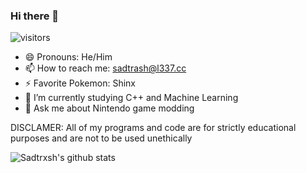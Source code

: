 ### Hi there 👋
![visitors](https://visitor-badge.glitch.me/badge?page_id=Sadtrxsh.visitor-badge)

- 😄 Pronouns: He/Him
- 📫 How to reach me: sadtrash@l337.cc
- ⚡ Favorite Pokemon: Shinx
- 🌱 I’m currently studying C++ and Machine Learning
- 💬 Ask me about Nintendo game modding

DISCLAMER:
All of my programs and code are for strictly educational purposes and are not to be used unethically
<!--
**Sadtrxsh/Sadtrxsh** is a ✨ _special_ ✨ repository because its `README.md` (this file) appears on your GitHub profile.

Here are some ideas to get you started:

- 🔭 I’m currently working on ...
- 🌱 I’m currently learning ...
- 👯 I’m looking to collaborate on ...
- 🤔 I’m looking for help with ...
- 💬 Ask me about ...
- 📫 How to reach me: ...
- 😄 Pronouns: ...
- ⚡ Fun fact: ...
-->
![Sadtrxsh's github stats](https://github-readme-stats.vercel.app/api?username=Sadtrxsh&amp;show_icons=true&theme=dark)

